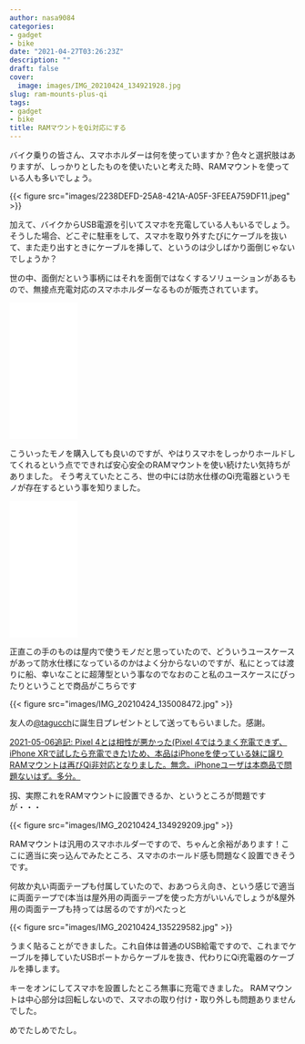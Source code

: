 ```yaml
---
author: nasa9084
categories:
- gadget
- bike
date: "2021-04-27T03:26:23Z"
description: ""
draft: false
cover:
  image: images/IMG_20210424_134921928.jpg
slug: ram-mounts-plus-qi
tags:
- gadget
- bike
title: RAMマウントをQi対応にする
---
```



バイク乗りの皆さん、スマホホルダーは何を使っていますか？色々と選択肢はありますが、しっかりとしたものを使いたいと考えた時、RAMマウントを使っている人も多いでしょう。

{{< figure src="images/2238DEFD-25A8-421A-A05F-3FEEA759DF11.jpeg" >}}

加えて、バイクからUSB電源を引いてスマホを充電している人もいるでしょう。そうした場合、どこぞに駐車をして、スマホを取り外すたびにケーブルを抜いて、また走り出すときにケーブルを挿して、というのは少しばかり面倒じゃないでしょうか？

世の中、面倒だという事柄にはそれを面倒ではなくするソリューションがあるもので、無接点充電対応のスマホホルダーなるものが販売されています。

<iframe style="width:120px;height:240px;" marginwidth="0" marginheight="0" scrolling="no" frameborder="0" src="//rcm-fe.amazon-adsystem.com/e/cm?lt1=_blank&bc1=000000&IS2=1&bg1=FFFFFF&fc1=000000&lc1=0000FF&t=nasa9084-22&language=ja_JP&o=9&p=8&l=as4&m=amazon&f=ifr&ref=as_ss_li_til&asins=B083SP2KX8&linkId=3f71293fc87adf3f2f1bb3fb5b1dcdc8"></iframe>

こういったモノを購入しても良いのですが、やはりスマホをしっかりホールドしてくれるという点でできれば安心安全のRAMマウントを使い続けたい気持ちがありました。
そう考えていたところ、世の中には防水仕様のQi充電器というモノが存在するという事を知りました。

<iframe style="width:120px;height:240px;" marginwidth="0" marginheight="0" scrolling="no" frameborder="0" src="//rcm-fe.amazon-adsystem.com/e/cm?lt1=_blank&bc1=000000&IS2=1&bg1=FFFFFF&fc1=000000&lc1=0000FF&t=nasa9084-22&language=ja_JP&o=9&p=8&l=as4&m=amazon&f=ifr&ref=as_ss_li_til&asins=B07DHSHW37&linkId=2d8a33f90ce9a3b75231e2c8c1f432c5"></iframe>

正直この手のものは屋内で使うモノだと思っていたので、どういうユースケースがあって防水仕様になっているのかはよく分からないのですが、私にとっては渡りに船、幸いなことに超薄型という事なのでなおのこと私のユースケースにぴったりということで商品がこちらです

{{< figure src="images/IMG_20210424_135008472.jpg" >}}

友人の[@tagucch](https://twitter.com/tagucch)に誕生日プレゼントとして送ってもらいました。感謝。

<ins datetime="2021-05-06T01:48:00+09:00">2021-05-06追記: Pixel 4とは相性が悪かった(Pixel 4ではうまく充電できず、iPhone XRで試したら充電できた)ため、本品はiPhoneを使っている妹に譲りRAMマウントは再びQi非対応となりました。無念。iPhoneユーザは本商品で問題ないはず。多分。</ins>

扨、実際これをRAMマウントに設置できるか、というところが問題ですが・・・

{{< figure src="images/IMG_20210424_134929209.jpg" >}}

RAMマウントは汎用のスマホホルダーですので、ちゃんと余裕があります！ここに適当に突っ込んでみたところ、スマホのホールド感も問題なく設置できそうです。

何故か丸い両面テープも付属していたので、おあつらえ向き、という感じで適当に両面テープで(本当は屋外用の両面テープを使った方がいいんでしょうが&屋外用の両面テープも持っては居るのですが)ぺたっと

{{< figure src="images/IMG_20210424_135229582.jpg" >}}

うまく貼ることができました。これ自体は普通のUSB給電ですので、これまでケーブルを挿していたUSBポートからケーブルを抜き、代わりにQi充電器のケーブルを挿します。

キーをオンにしてスマホを設置したところ無事に充電できました。
RAMマウントは中心部分は回転しないので、スマホの取り付け・取り外しも問題ありませんでした。

めでたしめでたし。



